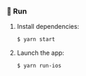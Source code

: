###  🎉 Run

1. Install dependencies:

    ```sh
    $ yarn start
    ```
 
 2. Launch the app:
    ```sh
    $ yarn run-ios
    ```